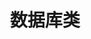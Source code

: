 ---
layout: posts_by_category
categories: database
title: 数据库类
permalink: /category/database.html
---